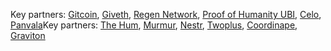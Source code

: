 Key partners: [Gitcoin](https://gitcoin.co/), [Giveth](https://giveth.io/), [Regen Network](https://www.regen.network/), [Proof of Humanity UBI](https://www.proofofhumanity.id/), [Celo](https://celo.org/), [Panvala](https://panvala.com/)Key partners: [The Hum](https://www.thehum.org/), [Murmur](https://www.murmur.com/), [Nestr](https://nestr.io/), [Twoplus](http://twoplus.xyz/), [Coordinape](https://coordinape.com/), [Graviton](https://twitter.com/GravityDAO) 